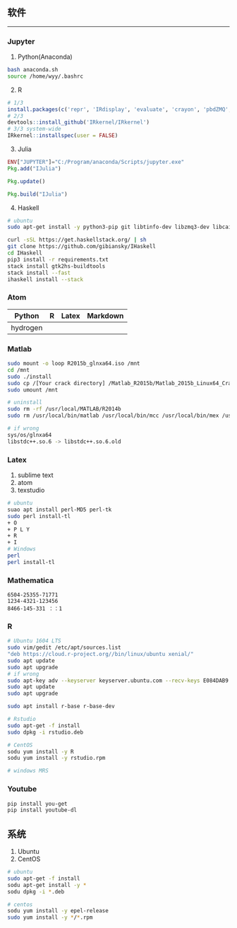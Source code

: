 ## 软件

------

### Jupyter

1. Python(Anaconda)

```sh
bash anaconda.sh
source /home/wyy/.bashrc
```

2. R

```R
# 1/3
install.packages(c('repr', 'IRdisplay', 'evaluate', 'crayon', 'pbdZMQ', 'devtools', 'uuid', 'digest'))
# 2/3
devtools::install_github('IRkernel/IRkernel')
# 3/3 system-wide
IRkernel::installspec(user = FALSE)
```
3. Julia
```julia
ENV["JUPYTER"]="C:/Program/anaconda/Scripts/jupyter.exe"
Pkg.add("IJulia")

Pkg.update()

Pkg.build("IJulia")
```

4. Haskell

```sh
# ubuntu
sudo apt-get install -y python3-pip git libtinfo-dev libzmq3-dev libcairo2-dev libpango1.0-dev libmagic-dev libblas-dev liblapack-dev

curl -sSL https://get.haskellstack.org/ | sh
git clone https://github.com/gibiansky/IHaskell
cd IHaskell
pip3 install -r requirements.txt
stack install gtk2hs-buildtools
stack install --fast
ihaskell install --stack
```



### Atom

| Python   | R    | Latex | Markdown |
| -------- | ---- | ----- | -------- |
| hydrogen |      |       |          |

### Matlab

```sh
sudo mount -o loop R2015b_glnxa64.iso /mnt
cd /mnt
sudo ./install
sudo cp /[Your crack directory] /Matlab_R2015b/Matlab_2015b_Linux64_Crack/R2015b/bin/glnxa64/* /usr/local/MATLAB/R2015b/bin/glnxa64
sudo umount /mnt

# uninstall
sudo rm -rf /usr/local/MATLAB/R2014b
sudo rm /usr/local/bin/matlab /usr/local/bin/mcc /usr/local/bin/mex /usr/local/bin/mbuild

# if wrong
sys/os/glnxa64
libstdc++.so.6 -> libstdc++.so.6.old
```

### Latex

1. sublime text
2. atom
3. texstudio

```sh
# ubuntu
suao apt install perl-MD5 perl-tk
sudo perl install-tl
+ O
+ P L Y
+ R
+ I
# Windows
perl
perl install-tl
```



### Mathematica

```
6504-25355-71771
1234-4321-123456
8466-145-331 ：：1
```

### R

```sh
# Ubuntu 1604 LTS
sudo vim/gedit /etc/apt/sources.list 
"deb https://cloud.r-project.org//bin/linux/ubuntu xenial/" 
sudo apt update
sudo apt upgrade
# if wrong
sudo apt-key adv --keyserver keyserver.ubuntu.com --recv-keys E084DAB9 
sudo apt update
sudo apt upgrade

sudo apt install r-base r-base-dev

# Rstudio
sudo apt-get -f install
sudo dpkg -i rstudio.deb

# CentOS
sodu yum install -y R
sodu yum install -y rstudio.rpm

# windows MRS
```

### Youtube

```sh
pip install you-get
pip install youtube-dl
```

## 系统

1. Ubuntu
2. CentOS

```sh
# ubuntu
sudo apt-get -f install
sodu apt-get install -y *
sodu dpkg -i *.deb

# centos
sodu yum install -y epel-release
sudo yum install -y */*.rpm
```
